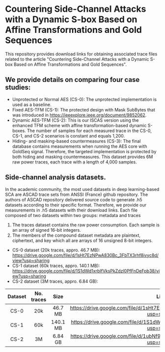 # Countering Side-Channel Attacks with a Dynamic S-box Based on Affine Transformations and Gold Sequences
This repository provides download links for obtaining associated trace files related to the article "Countering Side-Channel Attacks with a Dynamic S-box Based on Affine Transformations and Gold Sequences".

## We provide details on comparing four case studies:
- Unprotected or Normal AES (CS-0): The unprotected implementation is used as a baseline.
- Fixed AES-TFM (CS-1): The protected design with Mask SubBytes that was introduced in https://ieeexplore.ieee.org/document/9852062.
- Dynamic AES-TFM (CS-2): This is our ISCAS version using the enhanced TFM scheme with affine transformation-based dynamic S-boxes. The number of samples for each measured trace in the CS-0, CS-1, and CS-2 scenarios is constant and equals 1,200.
- Hiding- and masking-based countermeasures (CS-3): The final database contains measurements when running the AES core with GoldSeq signal. Therefore, the targeted implementation is protected by both hiding and masking countermeasures. This dataset provides 6M raw power traces, each trace with a length of 4,000 samples.

## Side-channel analysis datasets.
In the academic community, the most used datasets in deep learning-based SCA are ASCAD trace sets from ANSSI (France) github repository. The authors of ASCAD repository delivered source code to generate .h5 datasets according to their specific format.
Therefore, we provide our measurements in .h5 datasets with their download links. Each file composed of two datasets within two groups: metadata and traces
1. The traces dataset contains the raw power consumption. Each sample is an array of signed 16-bit integers. 
2. The members of the compound dataset metadata are plaintext, ciphertext, and key which all are arrays of 16 unsigned 8-bit integers.
+ CS-0 dataset (20k traces, appro. 46.7 MB): https://drive.google.com/file/d/1sHt7EzNPwA830Bc_3FbTX3rhf8ivyc8d/view?usp=sharing
+ CS-1 dataset (60k traces, appro. 140.1 MB): https://drive.google.com/file/d/1S1dWd1xrbIfVksPkZdzl0PfFnDeFpb38/view?usp=sharing
+ CS-2 dataset (3M traces, appro. 6.84 GB):

| Dataset    | No. traces     | Size        | Link                                                                                 |
| :--------: | :------------: | :---------: | :----------------------------------------------------------------------------------: |
| CS-0       | 20k            | 46.7 MB     | https://drive.google.com/file/d/1sHt7EzNPwA830Bc_3FbTX3rhf8ivyc8d/view?usp=sharing   |
| CS-1       | 60k            | 140.1 MB    | https://drive.google.com/file/d/1S1dWd1xrbIfVksPkZdzl0PfFnDeFpb38/view?usp=sharing   |
| CS-2       | 3M             | 6.84 GB     | https://drive.google.com/file/d/1ubNf9qjSfd7QlXanqT49oT6Tp7iQaTQO/view?usp=sharing   |
